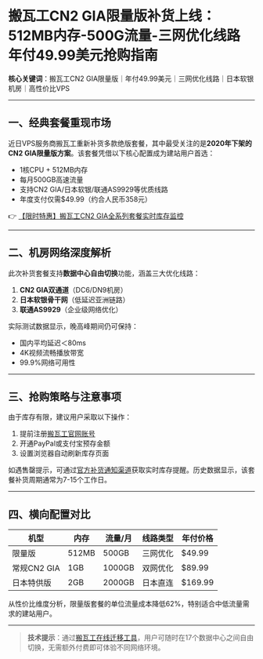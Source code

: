 # 搬瓦工CN2 GIA限量版补货上线：512MB内存-500G流量-三网优化线路 年付49.99美元抢购指南

**核心关键词**：搬瓦工CN2 GIA限量版｜年付49.99美元｜三网优化线路｜日本软银机房｜高性价比VPS

---

## 一、经典套餐重现市场
近日VPS服务商搬瓦工重新补货多款绝版套餐，其中最受关注的是**2020年下架的CN2 GIA限量版方案**。该套餐凭借以下核心配置成为建站用户首选：
- 1核CPU + 512MB内存
- 每月500GB高速流量
- 支持CN2 GIA/日本软银/联通AS9929等优质线路
- 年度支付仅需$49.99（约合人民币358元）

👉 [【限时特惠】搬瓦工CN2 GIA全系列套餐实时库存监控](https://bit.ly/banwagon)

---

## 二、机房网络深度解析
此次补货套餐支持**数据中心自由切换**功能，涵盖三大优化线路：
1. **CN2 GIA双通道**（DC6/DN9机房）
2. **日本软银骨干网**（低延迟亚洲链路）
3. **联通AS9929**（企业级网络优化）

实际测试数据显示，晚高峰期间仍可保持：
- 国内平均延迟＜80ms
- 4K视频流畅播放带宽
- 99.9%网络可用性

---

## 三、抢购策略与注意事项
由于库存有限，建议用户采取以下操作：
1. 提前注册[搬瓦工官网账号](https://bit.ly/banwagon)
2. 开通PayPal或支付宝预存金额
3. 设置浏览器自动刷新库存页面

如遇售罄提示，可通过[官方补货通知渠道](https://bit.ly/banwagon)获取实时库存提醒。历史数据显示，该套餐补货周期通常为7-15个工作日。

---

## 四、横向配置对比
| 机型        | 内存   | 流量/月 | 线路类型       | 年付价格 |
|-------------|--------|---------|----------------|----------|
| 限量版      | 512MB  | 500GB   | 三网优化       | $49.99   |
| 常规CN2 GIA | 1GB    | 1000GB  | 双网优化       | $89.99   |
| 日本特供版  | 2GB    | 2000GB  | 日本直连       | $169.99  |

从性价比维度分析，限量版套餐的单位流量成本降低62%，特别适合中低流量需求的建站用户。

---

> **技术提示**：通过[搬瓦工在线迁移工具](https://bit.ly/banwagon)，用户可随时在17个数据中心之间自由切换，无需额外付费即可体验不同网络环境。